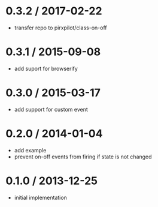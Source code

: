 
0.3.2 / 2017-02-22
==================

 * transfer repo to pirxpilot/class-on-off

0.3.1 / 2015-09-08
==================

 * add suport for browserify

0.3.0 / 2015-03-17
==================

 * add support for custom event

0.2.0 / 2014-01-04
==================

 * add example
 * prevent on-off events from firing if state is not changed

0.1.0 / 2013-12-25
==================

 * initial implementation

